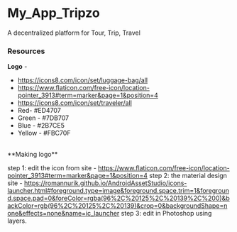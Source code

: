 # My_App_Tripzo
A decentralized platform for Tour, Trip, Travel

### Resources
**Logo** - 
* https://icons8.com/icon/set/luggage-bag/all
* https://www.flaticon.com/free-icon/location-pointer_3913#term=marker&page=1&position=4
* https://icons8.com/icon/set/traveler/all
* Red- #ED4707
* Green - #7DB707
* Blue - #2B7CE5
* Yellow - #FBC70F
</br>
**Making logo**

step 1: edit the icon from site - https://www.flaticon.com/free-icon/location-pointer_3913#term=marker&page=1&position=4
step 2: the material design site - https://romannurik.github.io/AndroidAssetStudio/icons-launcher.html#foreground.type=image&foreground.space.trim=1&foreground.space.pad=0&foreColor=rgba(96%2C%20125%2C%20139%2C%200)&backColor=rgb(96%2C%20125%2C%20139)&crop=0&backgroundShape=none&effects=none&name=ic_launcher
step 3: edit in Photoshop using layers.
